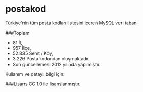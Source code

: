 postakod
========

Türkiye'nin tüm posta kodları listesini içeren MySQL veri tabanı

###Toplam
* 81 İl,
* 957 İlçe,
* 52.835 Semt / Köy,
* 3.226 Posta kodundan oluşmaktadır.
* Son güncellemesi 2012 yılında yapılmıştır.

Kullanım ve detaylı bilgi için: 

###Lisans
CC 1.0 ile lisanslanmıştır.
